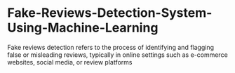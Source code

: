 # Fake-Reviews-Detection-System-Using-Machine-Learning
Fake reviews detection refers to the process of identifying and flagging false or misleading reviews, typically in online settings such as e-commerce websites, social media, or review platforms
